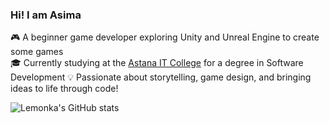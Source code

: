 ### Hi! I am Asima

🎮 A beginner game developer exploring Unity and Unreal Engine to create some games<br/>
🎓 Currently studying at the [Astana IT College](https://astanait.edu.kz/) for a degree in Software Development
💡 Passionate about storytelling, game design, and bringing ideas to life through code!<br/>

![Lemonka's GitHub stats](https://github-readme-stats.vercel.app/api?username=AsimaDzh&show_icons=true&theme=buefy)
